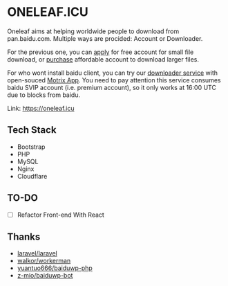 # ONELEAF.ICU

Oneleaf aims at helping worldwide people to download from pan.baidu.com. Multiple ways are procided: Account or Downloader.

For the previous one, you can [apply](https://oneleaf.icu/account-free.html) for free account for small file download, or [purchase](https://oneleaf.icu/account.html) affordable account to download larger files.

For who wont install baidu client, you can try our [downloader service](https://oneleaf.icu) with open-souced [Motrix App](https://motrix.app). You need to pay attention this service consumes baidu SVIP account (i.e. premium account), so it only works at 16:00 UTC due to blocks from baidu.

Link: https://oneleaf.icu

## Tech Stack
- Bootstrap
- PHP
- MySQL
- Nginx
- Cloudflare

## TO-DO
- [ ] Refactor Front-end With React

## Thanks
- [laravel/laravel](https://github.com/laravel/laravel)
- [walkor/workerman](https://github.com/walkor/workerman)
- [yuantuo666/baiduwp-php](https://github.com/yuantuo666/baiduwp-php)
- [z-mio/baiduwp-bot](https://github.com/z-mio/baiduwp-bot)
